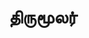 ---
layout: tagpage
title: "திருமூலர்"
tag: திருமூலர்
description: "திருமூலர் தொடர்புடைய நூல்கள்/கட்டுரைகள்"
robots: noindex
---